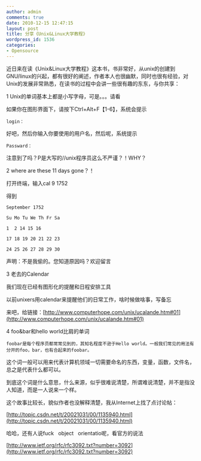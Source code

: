 ```yaml
---
author: admin
comments: true
date: 2010-12-15 12:47:15
layout: post
title: 分享《Unix&Linux大学教程》
wordpress_id: 1536
categories:
- Opensource
---
```


近日来在读《Unix&Linux大学教程》这本书，书非常好，从unix的创建到GNU/linux的兴起，都有很好的阐述，作者本人也很幽默，同时也很有经验，对Unix的发展非常熟悉，在读书的过程中会讲一些很有趣的东东，与你共享：

1 Unix的单词基本上都是小写字母，可是。。。请看

如果你在图形界面下，请按下Ctrl+Alt+F【1-6】，系统会提示

    login：

好吧，然后你输入你要使用的用户名，然后呢，系统提示

    Passward：

注意到了吗？P是大写的//unix程序员这么不严谨？！WHY？

2 where are these 11 days gone？！

打开终端，输入cal 9 1752

得到

    September 1752

    Su Mo Tu We Th Fr Sa

    1  2 14 15 16

    17 18 19 20 21 22 23

    24 25 26 27 28 29 30

声明：不是我偷的。您知道原因吗？欢迎留言

3 老去的Calendar

我们现在已经有图形化的提醒和日程安排工具

以前unixers用calendar来提醒他们的日常工作，啥时候做啥事，写备忘

来吧，给链接：[http://www.computerhope.com/unix/ucalande.htm#01](http://www.computerhope.com/unix/ucalande.htm#01)

4 foo&bar和hello world比肩的单词

    foobar是每个程序员都常常见到的，其知名程度不逊于Hello world。一般我们常见的用法有分开的foo，bar，也有合起来的foobar。

这个词一般可以用来代表计算机领域一切需要命名的东西，变量，函数，文件名，总之是代表什么都可以。

到底这个词是什么意思，什么来源，似乎很难说清楚，所谓难说清楚，并不是指没人知道，而是一人说来一个样。

这个故事比较长，貌似作者也没解释清楚，我从Internet上找了点讨论帖：

[http://topic.csdn.net/t/20021031/00/1135940.html](http://topic.csdn.net/t/20021031/00/1135940.html)

哈哈，还有人说fuck   object   orientatio呢，看官方的说法

[http://www.ietf.org/rfc/rfc3092.txt?number=3092](http://www.ietf.org/rfc/rfc3092.txt?number=3092)
